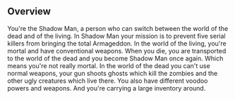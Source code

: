 ## Overview

You're the Shadow Man, a person who can switch between the world of the dead and of the living. In Shadow Man your mission is to prevent five serial killers from bringing the total Armageddon. In the world of the living, you're mortal and have conventional weapons. When you die, you are transported to the world of the dead and you become Shadow Man once again. Which means you're not really mortal. In the world of the dead you can't use normal weapons, your gun shoots ghosts which kill the zombies and the other ugly creatures which live there. You also have different voodoo powers and weapons. And you're carrying a large inventory around.